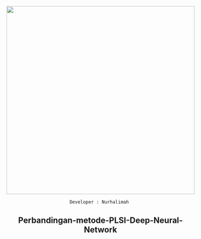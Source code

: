 <p align="center">
<img width="500" src="https://nos.jkt-1.neo.id/aditiastorage/asset/ilustrasi/Teacher-bro.png">
</p>

<div align="center">
  
  <code>Developer : Nurhalimah </code>
  
## Perbandingan-metode-PLSI-Deep-Neural-Network
  
</div>
